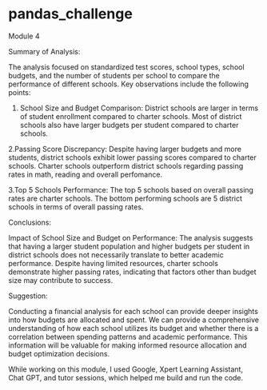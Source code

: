 # pandas_challenge
Module 4

Summary of Analysis:

The analysis focused on standardized test scores, school types, school budgets, and the number of students per school to compare the performance of different schools. Key observations include the following points:

  1. School Size and Budget Comparison:
District schools are larger in terms of student enrollment compared to charter schools.
Most of district schools also have larger budgets per student compared to charter schools.

  2.Passing Score Discrepancy:
Despite having larger budgets and more students, district schools exhibit lower passing scores compared to charter schools.
Charter schools outperform district schools regarding passing rates in math, reading and overall perfomance.

  3.Top 5 Schools Performance:
The top 5 schools based on overall passing rates are charter schools.
The bottom performing schools are 5 district schools in terms of overall passing rates.

Conclusions:

Impact of School Size and Budget on Performance:
The analysis suggests that having a larger student population and higher budgets per student in district schools does not necessarily translate to better academic performance.
Despite having limited resources, charter schools demonstrate higher passing rates, indicating that factors other than budget size may contribute to success.

Suggestion:

Conducting a financial analysis for each school can provide deeper insights into how budgets are allocated and spent. 
We can provide a comprehensive understanding of how each school utilizes its budget and whether there is a correlation between spending patterns and academic performance. This information will be valuable for making informed resource allocation and budget optimization decisions.


While working on this module, I used Google, Xpert Learning Assistant, Chat GPT, and tutor sessions, which helped me build and run the code.
